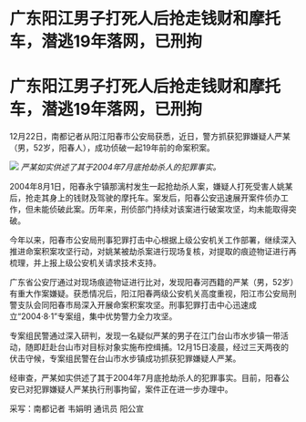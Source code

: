 # 广东阳江男子打死人后抢走钱财和摩托车，潜逃19年落网，已刑拘

# 广东阳江男子打死人后抢走钱财和摩托车，潜逃19年落网，已刑拘

12月22日，南都记者从阳江阳春市公安局获悉，近日，警方抓获犯罪嫌疑人严某（男，52岁，阳春人），成功侦破一起19年前的命案积案。

![](https://inews.gtimg.com/om_bt/OJsPSjhCvZUg7Rh2XmEsQe4QEZAc0kCjuSBSLGk74bpacAA/1000)
_严某如实供述了其于2004年7月底抢劫杀人的犯罪事实。_

2004年8月1日，阳春永宁镇那漓村发生一起抢劫杀人案，嫌疑人打死受害人姚某后，抢走其身上的钱财及驾驶的摩托车。案发后，阳春公安迅速展开案件侦办工作，但未能侦破此案。历年来，刑侦部门持续对该案进行破案攻坚，均未能取得突破。

今年以来，阳春市公安局刑事犯罪打击中心根据上级公安机关工作部署，继续深入推进命案积案攻坚行动，对姚某被劫杀案进行现场复核，对提取的痕迹物证进行再梳理，并上报上级公安机关请求技术支持。

广东省公安厅通过对现场痕迹物证进行比对，发现阳春河西籍的严某（男，52岁）有重大作案嫌疑。获悉情况后，阳江阳春两级公安机关高度重视，阳江市公安局刑警支队会同阳春市局深入开展命案积案攻坚。刑事犯罪打击中心迅速成立“2004·8·1”专案组，集中优势警力全力攻坚。

专案组民警通过深入研判，发现一名疑似严某的男子在江门台山市水步镇一带活动，随即赶赴台山市对目标对象实施布控缉捕。12月15日凌晨，经过三天两夜的伏击守候，专案组民警在台山市水步镇成功抓获犯罪嫌疑人严某。

经审查，严某如实供述了其于2004年7月底抢劫杀人的犯罪事实。目前，阳春公安已对犯罪嫌疑人严某执行刑事拘留，案件正在进一步办理中。

采写：南都记者 韦娟明 通讯员 阳公宣

